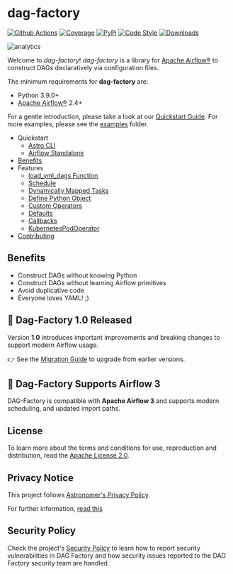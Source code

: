 # dag-factory

[![Github Actions](https://github.com/astronomer/dag-factory/actions/workflows/cicd.yaml/badge.svg?branch=main&event=push)](https://github.com/astronomer/dag-factory/actions?workflow=build)
[![Coverage](https://codecov.io/github/astronomer/dag-factory/coverage.svg?branch=master)](https://codecov.io/github/astronomer/dag-factory?branch=master)
[![PyPi](https://img.shields.io/pypi/v/dag-factory.svg)](https://pypi.org/project/dag-factory/)
[![Code Style](https://img.shields.io/badge/code%20style-black-000000.svg)](https://github.com/ambv/black)
[![Downloads](https://img.shields.io/pypi/dm/dag-factory.svg)](https://img.shields.io/pypi/dm/dag-factory)

<img alt=analytics referrerpolicy="no-referrer-when-downgrade" src="https://static.scarf.sh/a.png?x-pxid=2bb92a5b-beb3-48cc-a722-79dda1089eda" />

Welcome to *dag-factory*! *dag-factory* is a library for [Apache Airflow®](https://airflow.apache.org) to construct DAGs
declaratively via configuration files.

The minimum requirements for **dag-factory** are:

- Python 3.9.0+
- [Apache Airflow®](https://airflow.apache.org) 2.4+

For a gentle introduction, please take a look at our [Quickstart Guide](https://astronomer.github.io/dag-factory/latest/getting-started/quick-start-airflow-standalone/). For more examples, please see the
[examples](/examples) folder.

- Quickstart
    - [Astro CLI](https://astronomer.github.io/dag-factory/latest/getting-started/quick-start-astro-cli/)
    - [Airflow Standalone](https://astronomer.github.io/dag-factory/latest/getting-started/quick-start-airflow-standalone/)
- [Benefits](#benefits)
- Features
    - [load_yml_dags Function](https://astronomer.github.io/dag-factory/latest/configuration/load_yaml_dags/)
    - [Schedule](https://astronomer.github.io/dag-factory/latest/configuration/schedule/)
    - [Dynamically Mapped Tasks](https://astronomer.github.io/dag-factory/latest/features/dynamic_tasks/)
    - [Define Python Object](https://astronomer.github.io/dag-factory/latest/configuration/custom_py_object/)
    - [Custom Operators](https://astronomer.github.io/dag-factory/latest/features/custom_operators/)
    - [Defaults](https://astronomer.github.io/dag-factory/latest/configuration/defaults/)
    - [Callbacks](https://astronomer.github.io/dag-factory/latest/features/callbacks/)
    - [KubernetesPodOperator](https://astronomer.github.io/dag-factory/latest/features/kpo/)
- [Contributing](https://astronomer.github.io/dag-factory/latest/contributing/howto/)

## Benefits

- Construct DAGs without knowing Python
- Construct DAGs without learning Airflow primitives
- Avoid duplicative code
- Everyone loves YAML! ;)

## 📢 Dag-Factory 1.0 Released

Version **1.0** introduces important improvements and breaking changes to support modern Airflow usage.

👉 See the [Migration Guide](https://astronomer.github.io/dag-factory/latest/migration_guide/) to upgrade from earlier versions.

## 🚀 Dag-Factory Supports Airflow 3

DAG-Factory is compatible with **Apache Airflow 3** and supports modern scheduling, and updated import paths.

## License

To learn more about the terms and conditions for use, reproduction and distribution, read the [Apache License 2.0](https://github.com/astronomer/dag-factory/blob/main/LICENSE).

## Privacy Notice

This project follows [Astronomer's Privacy Policy](https://www.astronomer.io/privacy/).

For further information, [read this](https://github.com/astronomer/dag-factory/blob/main/PRIVACY_NOTICE.md)

## Security Policy

Check the project's [Security Policy](https://github.com/astronomer/dag-factory/blob/main/SECURITY.md) to learn
how to report security vulnerabilities in DAG Factory and how security issues reported to the DAG Factory
security team are handled.
